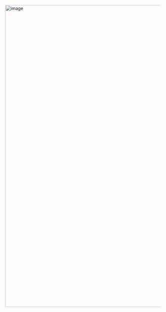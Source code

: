 <img width="1884" height="974" alt="image" src="https://github.com/user-attachments/assets/9f7caa35-4c78-4e5d-b9fb-b6df22b4f361" />
